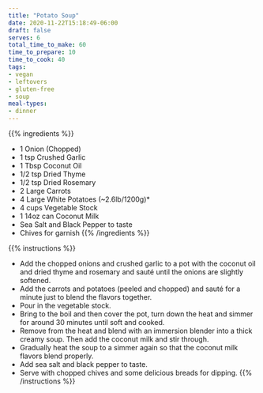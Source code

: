 ```yaml
---
title: "Potato Soup"
date: 2020-11-22T15:18:49-06:00
draft: false
serves: 6
total_time_to_make: 60
time_to_prepare: 10
time_to_cook: 40
tags:
- vegan
- leftovers
- gluten-free
- soup
meal-types:
- dinner
---
```


{{% ingredients %}}
- 1 Onion (Chopped)
- 1 tsp Crushed Garlic
- 1 Tbsp Coconut Oil
- 1/2 tsp Dried Thyme
- 1/2 tsp Dried Rosemary
- 2 Large Carrots
- 4 Large White Potatoes (~2.6lb/1200g)*
- 4 cups Vegetable Stock
- 1 14oz can Coconut Milk
- Sea Salt and Black Pepper to taste
- Chives for garnish
{{% /ingredients %}}

{{% instructions %}}
- Add  the chopped onions and crushed garlic to a pot with the coconut oil and dried thyme and rosemary and sauté until the onions are slightly softened.
- Add the carrots and potatoes (peeled and chopped) and sauté for a minute just to blend the flavors together.
- Pour in the vegetable stock.
- Bring to the boil and then cover the pot, turn down the heat and simmer for around 30 minutes until soft and cooked.
- Remove from the heat and blend with an immersion blender into a thick creamy soup. Then add the coconut milk and stir through.
- Gradually heat the soup to a simmer again so that the coconut milk flavors blend properly.
- Add sea salt and black pepper to taste.
- Serve with chopped chives and some delicious breads for dipping.
{{% /instructions %}}
